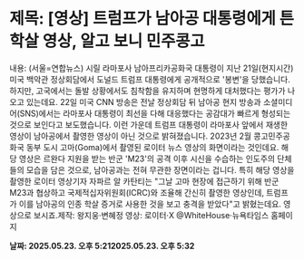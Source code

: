 # **제목: [영상] 트럼프가 남아공 대통령에게 튼 학살 영상, 알고 보니 민주콩고**

  내용: (서울=연합뉴스) 시릴 라마포사 남아프리카공화국 대통령이 지난 21일(현지시간) 미국 백악관 정상회담에서 도널드 트럼프 대통령에게 공개적으로 '봉변'을 당했습니다.     하지만, 고국에서는 돌발 상황에서도 침착함을 유지하며 현명하게 대처했다는 평가가 나오고 있는데요.    22일 미국 CNN 방송은 전날 정상회담 뒤 남아공 현지 방송과 소셜미디어(SNS)에서는 라마포사 대통령이 최선을 다해 대응했다는 공감대가 빠르게 형성되는 것으로 보인다고 보도했습니다.    이런 가운데 트럼프 대통령이 라마포사 앞에서 재생한 영상이 남아공에서 촬영한 영상이 아닌 것으로 밝혀졌습니다.     2023년 2월 콩고민주공화국 동부 도시 고마(Goma)에서 촬영된 로이터 뉴스 영상의 화면이라는 것인데요.     해당 영상은 르완다 지원을 받는 반군 'M23'의 공격 이후 시신을 수습하는 인도주의 단체들의 모습을 담은 것으로, 남아공과는 전혀 무관한 장면이라는 겁니다.     특히 해당 영상을 촬영한 로이터 영상기자 자파르 알 카탄티는 "그날 고마 현장에 접근하기 위해 반군 M23과 협상하고 국제적십자위원회(ICRC)와 조율해 간신히 촬영한 영상인데, 트럼프가 이를 남아공의 인종 학살 증거로 사용한 것을 보고 충격을 받았다"고 밝혔는데요.     영상으로 보시죠.제작: 왕지웅·변혜정    영상: 로이터·X @WhiteHouse·뉴욕타임스 홈페이지

  **날짜: 2025.05.23. 오후 5:212025.05.23. 오후 5:32**